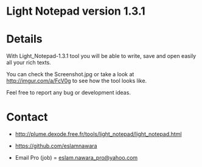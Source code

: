 # Light Notepad version 1.3.1

# Details

With Light_Notepad-1.3.1 tool you will be able to write, save and open easily all your rich texts.

You can check the Screenshot.jpg or take a look at http://imgur.com/a/FcV0g to see how the tool looks like.

Feel free to report any bug or development ideas.

# Contact

- http://plume.dexode.free.fr/tools/light_notepad/light_notepad.html

- https://github.com/eslamnawara

- Email Pro (job) = eslam.nawara_pro@yahoo.com
